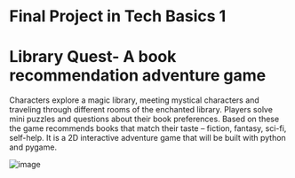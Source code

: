# Final Project in Tech Basics 1
# Library Quest- A book recommendation adventure game

Characters explore a magic library, meeting mystical characters and traveling through different rooms of the enchanted library. 
Players solve mini puzzles and questions about their book preferences. 
Based on these the game recommends books that match their taste – fiction, fantasy, sci-fi, self-help. 
It is a 2D interactive adventure game that will be built with python and pygame. 

![image](https://github.com/user-attachments/assets/a100e900-59e0-4a14-a25b-2e92a70ae6e2)

